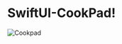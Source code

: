# SwiftUI-CookPad!
![Cookpad](https://github.com/KamleshHBTI/SwiftUI-CookPad/assets/58415989/37310b8a-d32e-4fd8-9726-7a7cfbc88f1d)
